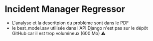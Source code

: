 # Incident Manager Regressor

- L'analyse et la descritpion du problème sont dans le PDF 
- le best_model.sav utilisée dans l'API Django n'est pas sur le dépôt GitHub car il est trop volumineux (600 Mo) ⚠️
